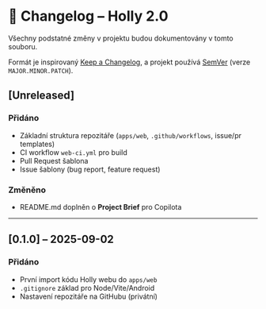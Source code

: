 # 📜 Changelog – Holly 2.0

Všechny podstatné změny v projektu budou dokumentovány v tomto souboru.

Formát je inspirovaný [Keep a Changelog](https://keepachangelog.com/cs-CZ/1.0.0/),
a projekt používá [SemVer](https://semver.org/lang/cz/) (verze `MAJOR.MINOR.PATCH`).

## [Unreleased]
### Přidáno
- Základní struktura repozitáře (`apps/web`, `.github/workflows`, issue/pr templates)
- CI workflow `web-ci.yml` pro build
- Pull Request šablona
- Issue šablony (bug report, feature request)

### Změněno
- README.md doplněn o **Project Brief** pro Copilota

---

## [0.1.0] – 2025-09-02
### Přidáno
- První import kódu Holly webu do `apps/web`
- `.gitignore` základ pro Node/Vite/Android
- Nastavení repozitáře na GitHubu (privátní)
